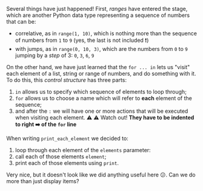 Several things have just happened! First, _ranges_ have entered the stage, which are another Python data type representing a sequence of numbers that can be:

* correlative, as in `range(1, 10)`, which is nothing more than the sequence of numbers from `1` to `9` (yes, the last is not included :exclamation:)
* with jumps, as in `range(0, 10, 3)`, which are the numbers from `0` to `9` jumping by a _step_ of 3: `0`, `3`, `6`, `9`

On the other hand, we have just learned that the `for ... in` lets us "visit" each element of a list, string or range of numbers, and do something with it. To do this, this _control structure_ has three parts:

  1. `in` allows us to specify which sequence of elements to loop through;
  2. `for` allows us to choose a name which will refer to **each** element of the sequence;
  3. and after the `:` we will have one or more actions that will be executed when visiting each element. :warning: ⚠️ Watch out! **They have to be indented to right :arrow_right: of the `for` line**

When writing `print_each_element` we decided to:

  1. loop through each element of the `elements` parameter:
  2. call each of those elements `element`;
  3. print each of those elements using `print`.


Very nice, but it doesn't look like we did anything useful here :confused:. Can we do more than just display items?
